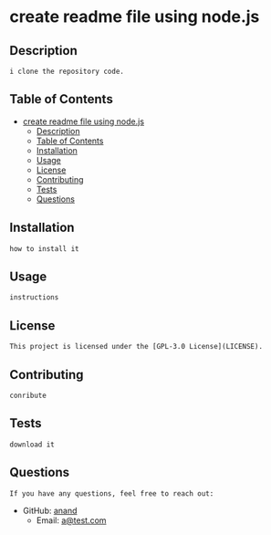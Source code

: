 # create readme file using node.js

## Description
    
    i clone the repository code.
    
 ## Table of Contents
    
- [create readme file using node.js](#create-readme-file-using-nodejs)
  - [Description](#description)
  - [Table of Contents](#table-of-contents)
  - [Installation](#installation)
  - [Usage](#usage)
  - [License](#license)
  - [Contributing](#contributing)
  - [Tests](#tests)
  - [Questions](#questions)
    
 ## Installation
    
    how to install it
    
## Usage
    
    instructions 
    
## License
    
    This project is licensed under the [GPL-3.0 License](LICENSE).
    
## Contributing
    
    conribute
    
## Tests
    
    download it
    
## Questions
    
    If you have any questions, feel free to reach out:
    
- GitHub: [anand](https://github.com/anand)
    - Email: [a@test.com](mailto:a@test.com)
    